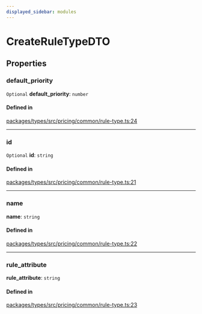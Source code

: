 ```yaml
---
displayed_sidebar: modules
---
```


# CreateRuleTypeDTO

## Properties

### default\_priority

 `Optional` **default\_priority**: `number`

#### Defined in

[packages/types/src/pricing/common/rule-type.ts:24](https://github.com/medusajs/medusa/blob/0350eeb0a1/packages/types/src/pricing/common/rule-type.ts#L24)

___

### id

 `Optional` **id**: `string`

#### Defined in

[packages/types/src/pricing/common/rule-type.ts:21](https://github.com/medusajs/medusa/blob/0350eeb0a1/packages/types/src/pricing/common/rule-type.ts#L21)

___

### name

 **name**: `string`

#### Defined in

[packages/types/src/pricing/common/rule-type.ts:22](https://github.com/medusajs/medusa/blob/0350eeb0a1/packages/types/src/pricing/common/rule-type.ts#L22)

___

### rule\_attribute

 **rule\_attribute**: `string`

#### Defined in

[packages/types/src/pricing/common/rule-type.ts:23](https://github.com/medusajs/medusa/blob/0350eeb0a1/packages/types/src/pricing/common/rule-type.ts#L23)
